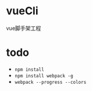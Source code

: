 # vueCli
vue脚手架工程

# todo
- ```npm install```
- ```npm install webpack -g```
- ```webpack --progress --colors```
